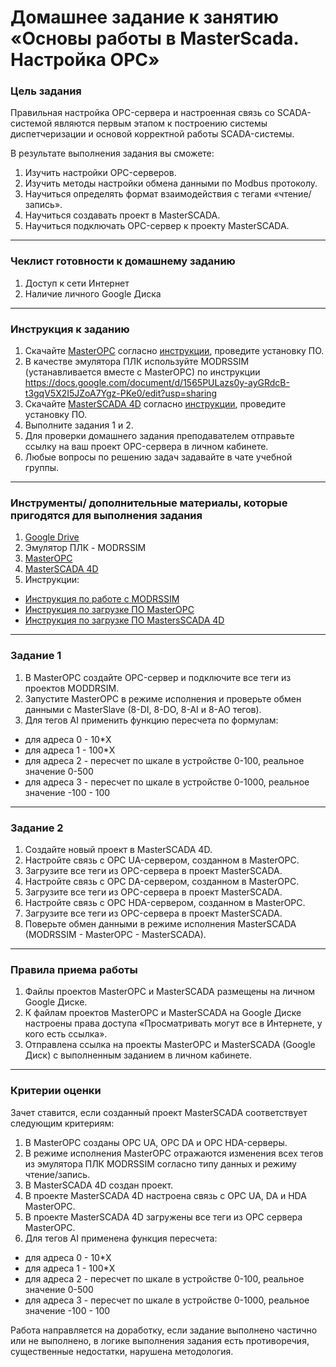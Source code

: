 # Домашнее задание к занятию «Основы работы в MasterScada. Настройка OPC»

### Цель задания

Правильная настройка OPC-сервера и настроенная связь со SCADA-системой являются первым этапом к построению системы диспетчеризации и основой корректной работы SCADA-системы.

В результате выполнения задания вы сможете:

1. Изучить настройки OPC-серверов.
2. Изучить методы настройки обмена данными по Modbus протоколу.
3. Научиться определять формат взаимодействия с тегами «чтение/запись».
4. Научиться создавать проект в MasterSCADA.
5. Научиться подключать OPC-сервер к проекту MasterSCADA.

------

### Чеклист готовности к домашнему заданию

1. Доступ к сети Интернет
2. Наличие личного Google Диска

------

### Инструкция к заданию

1. Скачайте [MasterOPC](https://insat.ru/products/?category=1666) согласно [инструкции](https://docs.google.com/document/d/1GyRE9AtVmFUKmTHmrFAUws_D4Via7dIOoihddZAo-qM/edit?usp=sharing), проведите установку ПО.
2. В качестве эмулятора ПЛК используйте MODRSSIM (устанавливается вместе с MasterOPC) по инструкции https://docs.google.com/document/d/1565PULazs0y-ayGRdcB-t3gqV5X2I5JZoA7Ygz-PKe0/edit?usp=sharing
3. Скачайте [MasterSCADA 4D](https://masterscada.ru/download4) согласно [инструкции](https://docs.google.com/document/d/1lB2ACRR5TrPz_S0To14f7vAOfKgDi3dimUQFa41Zai4/edit?usp=sharing), проведите установку ПО.
5. Выполните задания 1 и 2.
6. Для проверки домашнего задания преподавателем отправьте ссылку на ваш проект OPC-сервера в личном кабинете.
7. Любые вопросы по решению задач задавайте в чате учебной группы.

------

### Инструменты/ дополнительные материалы, которые пригодятся для выполнения задания

1. [Google Drive](https://www.google.com/intl/ru/drive/)
2. Эмулятор ПЛК - MODRSSIM
3. [MasterOPC](https://insat.ru/products/?category=1666)
4. [MasterSCADA 4D](https://masterscada.ru/download4)
5. Инструкции:
- [Инструкция по работе с MODRSSIM](https://docs.google.com/document/d/1565PULazs0y-ayGRdcB-t3gqV5X2I5JZoA7Ygz-PKe0/edit?usp=sharing)
- [Инструкция по загрузке ПО MasterOPC](https://docs.google.com/document/d/1GyRE9AtVmFUKmTHmrFAUws_D4Via7dIOoihddZAo-qM/edit?usp=sharing)
- [Инструкция по загрузке ПО MastersSCADA 4D](https://docs.google.com/document/d/1lB2ACRR5TrPz_S0To14f7vAOfKgDi3dimUQFa41Zai4/edit?usp=sharing)

------

### Задание 1

1. В MasterOPC создайте OPC-сервер и подключите все теги из проектов MODDRSIM.
2. Запустите MasterOPC в режиме исполнения и проверьте обмен данными с MasterSlave (8-DI, 8-DO, 8-AI и 8-AO тегов).
3. Для тегов AI  применить функцию пересчета по формулам:
- для адреса 0 - 10*X
- для адреса 1 - 100*X
- для адреса 2 - пересчет по шкале в устройстве 0-100, реальное значение 0-500
- для адреса 3 - пересчет по шкале в устройстве 0-1000, реальное значение -100 - 100


------

### Задание 2

1. Создайте новый проект в MasterSCADA 4D.
1. Настройте связь с OPC UA-сервером, созданном в MasterOPC.
1. Загрузите все теги из OPC-сервера в проект MasterSCADA.
1. Настройте связь с OPC DA-сервером, созданном в MasterOPC.
1. Загрузите все теги из OPC-сервера в проект MasterSCADA.
1. Настройте связь с OPC HDA-сервером, созданном в MasterOPC.
1. Загрузите все теги из OPC-сервера в проект MasterSCADA.
1. Поверьте обмен данными в режиме исполнения MasterSCADA (MODRSSIM - MasterOPC - MasterSCADA).


------

### Правила приема работы

1. Файлы проектов MasterOPC и MasterSCADA размещены на личном Google Диске.
2. К файлам проектов MasterOPC и MasterSCADA на Google Диске настроены права доступа «Просматривать могут все в Интернете, у кого есть ссылка».
3. Отправлена ссылка на проекты MasterOPC и MasterSCADA (Google Диск) с выполненным заданием в личном кабинете.

------

### Критерии оценки

Зачет ставится, если созданный проект MasterSCADA соответствует следующим критериям:

1. В MasterOPC созданы OPC UA, OPC DA и OPC HDA-серверы.
1. В режиме исполнения MasterOPC отражаются изменения всех тегов из эмулятора ПЛК MODRSSIM согласно типу данных и режиму чтение/запись.
1. В MasterSCADA 4D создан проект.
1. В проекте MasterSCADA 4D настроена связь с OPC UA, DA и HDA MasterOPC.
1. В проекте MasterSCADA 4D загружены все теги из OPC сервера MasterOPC.
1. Для тегов AI применена функция пересчета:
- для адреса 0 - 10*X
- для адреса 1 - 100*X
- для адреса 2 - пересчет по шкале в устройстве 0-100, реальное значение 0-500
- для адреса 3 - пересчет по шкале в устройстве 0-1000, реальное значение -100 - 100

Работа направляется на доработку, если задание выполнено частично или не выполнено, в логике выполнения задания есть противоречия, существенные недостатки, нарушена методология.

